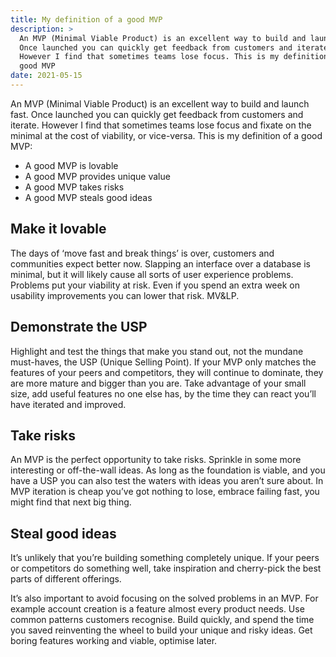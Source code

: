 ```yaml
---
title: My definition of a good MVP
description: >
  An MVP (Minimal Viable Product) is an excellent way to build and launch fast.
  Once launched you can quickly get feedback from customers and iterate.
  However I find that sometimes teams lose focus. This is my definition of a
  good MVP
date: 2021-05-15
---
```


An MVP (Minimal Viable Product) is an excellent way to build and launch fast. Once launched you can quickly get feedback from customers and iterate. However I find that sometimes teams lose focus and fixate on the minimal at the cost of viability, or vice-versa. This is my definition of a good MVP:

- A good MVP is lovable
- A good MVP provides unique value
- A good MVP takes risks
- A good MVP steals good ideas

## Make it lovable

The days of ‘move fast and break things’ is over, customers and communities expect better now. Slapping an interface over a database is minimal, but it will likely cause all sorts of user experience problems. Problems put your viability at risk. Even if you spend an extra week on usability improvements you can lower that risk. MV&LP. 

## Demonstrate the USP

Highlight and test the things that make you stand out, not the mundane must-haves, the USP (Unique Selling Point). If your MVP only matches the features of your peers and competitors, they will continue to dominate, they are more mature and bigger than you are. Take advantage of your small size, add useful features no one else has, by the time they can react you’ll have iterated and improved. 

## Take risks

An MVP is the perfect opportunity to take risks. Sprinkle in some more interesting or off-the-wall ideas. As long as the foundation is viable, and you have a USP you can also test the waters with ideas you aren’t sure about. In MVP iteration is cheap you’ve got nothing to lose, embrace failing fast, you might find that next big thing. 

## Steal good ideas

It’s unlikely that you’re building something completely unique. If your peers or competitors do something well, take inspiration and cherry-pick the best parts of different offerings. 

It’s also important to avoid focusing on the solved problems in an MVP. For example account creation is a feature almost every product needs. Use common patterns customers recognise. Build quickly, and spend the time you saved reinventing the wheel to build your unique and risky ideas. Get boring features working and viable, optimise later.
